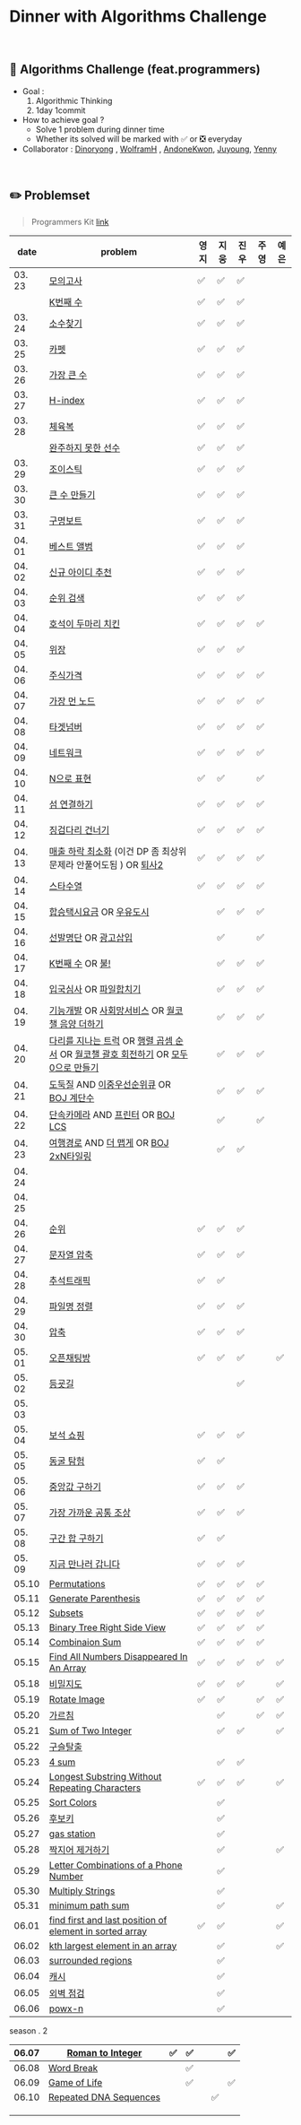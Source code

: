 # Dinner with Algorithms Challenge

<br>

## :notebook_with_decorative_cover: Algorithms Challenge (feat.programmers)

- Goal :
  1. Algorithmic Thinking
  2. 1day 1commit
- How to achieve goal ?
  - Solve 1 problem during dinner time
  - Whether its solved will be marked with :white_check_mark: or :negative_squared_cross_mark: everyday
- Collaborator : [Dinoryong](https://github.com/Dinoryong) , [WolframH]() , [AndoneKwon](), [Juyoung](), [Yenny](https://github.com/pyeeun)

<br>

## :pencil2: Problemset

> Programmers Kit [link](https://programmers.co.kr/learn/challenges)

| date   | problem                                                                               | 영지 | 지웅 | 진우 | 주영 | 예은 |
| ------ | ------------------------------------------------------------------------------------- | ----- | ---- | ---- | ---- | ---- |
| 03. 23 | [모의고사](https://programmers.co.kr/learn/courses/30/lessons/42840?language=python3) | ✅ | ✅ | ✅ |||
|        | [K번째 수](https://programmers.co.kr/learn/courses/30/lessons/42748)                  | ✅ | ✅ | ✅ |||
| 03. 24 | [소수찾기](https://programmers.co.kr/learn/courses/30/lessons/42839)                  | ✅ | ✅ | ✅ |||
| 03. 25 | [카펫](https://programmers.co.kr/learn/courses/30/lessons/42842)                      | ✅ | ✅ | ✅ |||
| 03. 26 | [가장 큰 수](https://programmers.co.kr/learn/courses/30/lessons/42746)                | ✅ | ✅ | ✅ |||
| 03. 27 | [H-index](https://programmers.co.kr/learn/courses/30/lessons/42747)                   | ✅ | ✅ | ✅ |||
| 03. 28 | [체육복](https://programmers.co.kr/learn/courses/30/lessons/42862)                    | ✅ | ✅ | ✅ |||
|        | [완주하지 못한 선수](https://programmers.co.kr/learn/courses/30/lessons/42576)        | ✅ | ✅ | ✅ |||
| 03. 29 | [조이스틱](https://programmers.co.kr/learn/courses/30/lessons/42860)                  | ✅ | ✅ | ✅ |||
| 03. 30 | [큰 수 만들기](https://programmers.co.kr/learn/courses/30/lessons/42883)              | ✅ | ✅ | ✅ |||
| 03. 31 | [구명보트](https://programmers.co.kr/learn/courses/30/lessons/42885)                  | ✅ | ✅ | ✅ |||
| 04. 01 | [베스트 앨범](https://programmers.co.kr/learn/courses/30/lessons/42579)               | ✅ | ✅ | ✅ |||
| 04. 02 | [신규 아이디 추천](https://programmers.co.kr/learn/courses/30/lessons/72410)          | ✅ | ✅ | ✅ |||
| 04. 03 | [순위 검색](https://programmers.co.kr/learn/courses/30/lessons/72412)                 | ✅ | ✅ | ✅ |||
| 04. 04 |  [호석이 두마리 치킨](https://www.acmicpc.net/problem/21278)                           | ✅ | ✅ | ✅ |✅||
| 04. 05 | [위장](https://programmers.co.kr/learn/courses/30/lessons/42578)                      | ✅ | ✅ | ✅ |||
| 04. 06 | [주식가격](https://programmers.co.kr/learn/courses/30/lessons/42584)                  | ✅ | ✅ | ✅ | ✅ ||
| 04. 07 | [가장 먼 노드](https://programmers.co.kr/learn/courses/30/lessons/49189)              | ✅ | ✅ | ✅ | ✅ ||
| 04. 08 | [타겟넘버](https://programmers.co.kr/learn/courses/30/lessons/43165)                 | ✅ | ✅ | ✅ | ✅ ||
| 04. 09 | [네트워크](https://programmers.co.kr/learn/courses/30/lessons/43162)                 | ✅ | ✅ | ✅ | ✅ ||
| 04. 10 | [N으로 표현](https://programmers.co.kr/learn/courses/30/lessons/42895)               | ✅ | ✅ |  | ✅ ||
| 04. 11 | [섬 연결하기](https://programmers.co.kr/learn/courses/30/lessons/42861)               | ✅ | ✅ | ✅ | ✅ ||
| 04. 12 | [징검다리 건너기](https://programmers.co.kr/learn/courses/30/lessons/64062)         | ✅ | ✅ | ✅ | ✅ ||
| 04. 13 | [매출 하락 최소화](https://programmers.co.kr/learn/courses/30/lessons/72416) (이건 DP 좀 최상위 문제라 안풀어도됨         )  OR [퇴사2](https://www.acmicpc.net/problem/15486)                                                         | ✅ | ✅ | ✅ | ✅ ||
| 04. 14 | [스타수열](https://programmers.co.kr/learn/courses/30/lessons/70130)                 | ✅ | ✅ | ✅ | ✅ ||
| 04. 15 | [합승택시요금](https://programmers.co.kr/learn/courses/30/lessons/72413) OR [우유도시](https://www.acmicpc.net/problem/14722)                                                                                                                                          | | ✅ | ✅ | ✅||
| 04. 16 | [선발명단](https://www.acmicpc.net/problem/3980) OR [광고삽입](https://programmers.co.kr/learn/courses/30/lessons/72414)                                                                                                                                              | | ✅ | |✅||
| 04. 17 | [K번째 수](https://www.acmicpc.net/problem/1300) OR    [불!](https://www.acmicpc.net/problem/4179)  | | ✅ | ✅ | ✅ ||
| 04. 18 | [입국심사](https://programmers.co.kr/learn/courses/30/lessons/43238) OR [파일합치기](https://www.acmicpc.net/problem/11066) |  | ✅ | ✅ |    ✅      ||
| 04. 19 | [기능개발](https://programmers.co.kr/learn/courses/30/lessons/42586) OR [사회망서비스](https://www.acmicpc.net/problem/2533) OR [월코챌 음양 더하기](https://programmers.co.kr/learn/courses/30/lessons/76501) |     | ✅  | ✅ |     ✅     ||
| 04. 20 | [다리를 지나는 트럭](https://programmers.co.kr/learn/courses/30/lessons/42583) OR [행렬 곱셈 순서](https://www.acmicpc.net/problem/11049) OR [월코챌 괄호 회전하기](https://programmers.co.kr/learn/courses/30/lessons/76502) OR [모두 0으로 만들기](https://programmers.co.kr/learn/courses/30/lessons/76503) |    | ✅  | ✅ |     ✅     ||
| 04. 21 | [도둑질](https://programmers.co.kr/learn/courses/30/lessons/42897) AND [이중우선순위큐](https://programmers.co.kr/learn/courses/30/lessons/42628) OR [BOJ 계단수](https://www.acmicpc.net/problem/1562) |   | ✅ | ✅ |     ✅     ||
| 04. 22 | [단속카메라](https://programmers.co.kr/learn/courses/30/lessons/42884) AND [프린터](https://programmers.co.kr/learn/courses/30/lessons/42587) OR [BOJ LCS](https://www.acmicpc.net/problem/9252) |   | ✅ |      |       ✅   ||
| 04. 23 | [여행경로](https://programmers.co.kr/learn/courses/30/lessons/43164) AND [더 맵게](https://programmers.co.kr/learn/courses/30/lessons/42626) OR [BOJ 2xN타일링](https://www.acmicpc.net/problem/11726) |   | ✅ | ✅ |          ||
| 04. 24 |                                                              |                    |      |      |          ||
| 04. 25 |                                                              |                    |      |      |          ||
| 04. 26 | [순위](https://programmers.co.kr/learn/courses/30/lessons/49191) | :white_check_mark: | ✅ | ✅ |      ||
| 04. 27 | [문자열 압축](https://programmers.co.kr/learn/courses/30/lessons/60057) | :white_check_mark: | ✅ | ✅ |     ||
| 04. 28 | [추석트래픽](https://programmers.co.kr/learn/courses/30/lessons/17676) | :white_check_mark: | ✅ |   |    ||
| 04. 29 | [파일명 정렬](https://programmers.co.kr/learn/courses/30/lessons/17686) | :white_check_mark: | :white_check_mark: | ✅ |    ||
| 04. 30 | [압축](https://programmers.co.kr/learn/courses/30/lessons/17684) | :white_check_mark: | :white_check_mark:  | ✅ |   ||
| 05. 01 | [오픈채팅방](https://programmers.co.kr/learn/courses/30/lessons/42888) | :white_check_mark: | ✅ | ✅ | | ✅ |
| 05. 02 | [등굣길](https://programmers.co.kr/learn/courses/30/lessons/42898) | | | ✅ | ||
| 05. 03 |  | | |  | ||
| 05. 04 | [보석 쇼핑](https://programmers.co.kr/learn/courses/30/lessons/67258) | :white_check_mark: | :white_check_mark: | ✅ | ||
| 05. 05 | [동굴 탐험](https://programmers.co.kr/learn/courses/30/lessons/67260) | :white_check_mark: | :white_check_mark: | | ||
| 05. 06 | [중앙값 구하기](https://www.acmicpc.net/problem/2696)| :white_check_mark: | ✅ | ✅ | ||
| 05. 07 | [가장 가까운 공통 조상](https://www.acmicpc.net/problem/3584)| :white_check_mark: | ✅ | ✅ | ||
| 05. 08 | [구간 합 구하기](https://www.acmicpc.net/problem/2042) | :white_check_mark: | ✅ |  | ||
| 05. 09 | [지금 만나러 갑니다](https://www.acmicpc.net/problem/18235) | :white_check_mark: | ✅ | ✅ | ||
| 05.10 | [Permutations](https://leetcode.com/problems/permutations/) | :white_check_mark: | :white_check_mark: | ✅ | ✅ ||
| 05.11 | [Generate Parenthesis](https://leetcode.com/problems/generate-parentheses/) | :white_check_mark: | ✅ | ✅ |✅ ||
| 05.12 | [Subsets](https://leetcode.com/problems/subsets/) | :white_check_mark: | ✅ | ✅ |✅ ||
| 05.13 | [Binary Tree Right Side View](https://leetcode.com/problems/binary-tree-right-side-view/) | :white_check_mark: | ✅ | ✅ |✅ ||
| 05.14 | [Combinaion Sum](https://leetcode.com/problems/combination-sum/) | :white_check_mark: | ✅ | ✅ |✅ ||
| 05.15 | [Find All Numbers Disappeared In An Array](https://leetcode.com/problems/find-all-numbers-disappeared-in-an-array/) | :white_check_mark: | ✅ | ✅ |✅ | ✅ |
| 05.18 | [비밀지도](https://programmers.co.kr/learn/courses/30/lessons/17681) | :white_check_mark: | ✅ | ✅ | | ✅ |
| 05.19 | [Rotate Image](https://leetcode.com/problems/rotate-image/) | :white_check_mark: | :white_check_mark:  | |✅ | ✅ |
| 05.20 | [가르침](https://www.acmicpc.net/problem/1062)               | | ✅ | | ✅| ✅ |
| 05.21 | [Sum of Two Integer](https://leetcode.com/problems/sum-of-two-integers/) | | ✅ | ✅ | | ✅ |
| 05.22 | [구슬탈출](https://www.acmicpc.net/problem/13460) | |  | | ||
| 05.23 | [4 sum](https://leetcode.com/problems/4sum-ii/) | | ✅  | ✅ | ||
| 05.24 | [Longest Substring Without Repeating Characters](https://leetcode.com/problems/longest-substring-without-repeating-characters/) | :white_check_mark: | ✅ | ✅ | | ✅ |
| 05.25 | [Sort Colors](https://leetcode.com/problems/sort-colors/) | | ✅ | | | |
| 05.26 | [후보키](https://programmers.co.kr/learn/courses/30/lessons/42890) | | ✅| | | |
| 05.27 | [gas station](https://leetcode.com/problems/gas-station/) | | ✅ | | | |
| 05.28 | [짝지어 제거하기](https://programmers.co.kr/learn/courses/30/lessons/12973) | | ✅ | | | ✅ |
| 05.29 | [Letter Combinations of a Phone Number](https://leetcode.com/problems/letter-combinations-of-a-phone-number/) | | ✅ | | | |
| 05.30 | [Multiply Strings](https://leetcode.com/problems/multiply-strings/) | | ✅ | | | |
| 05.31 | [minimum path sum](https://leetcode.com/problems/minimum-path-sum/) | | ✅ | | | ✅ |
| 06.01 | [find first and last position of element in sorted array](https://leetcode.com/problems/find-first-and-last-position-of-element-in-sorted-array/) | ✅ | ✅ | | | ✅ |
| 06.02 | [kth largest element in an array](https://leetcode.com/problems/kth-largest-element-in-an-array/) | | ✅ | | | ✅ |
| 06.03 | [surrounded regions](https://leetcode.com/problems/surrounded-regions/) | | ✅ | | | |
| 06.04 | [캐시](https://programmers.co.kr/learn/courses/30/lessons/17680) | | ✅ | | | |
| 06.05 | [외벽 점검](https://programmers.co.kr/learn/courses/30/lessons/60062) | | ✅| | | |
| 06.06 | [powx-n](https://leetcode.com/problems/powx-n/) | | ✅ | | | |



season . 2

| 06.07 | [Roman to Integer](https://leetcode.com/problems/roman-to-integer/) | :white_check_mark: |  ✅    |      |      | ✅ |
| ----- | ------------------------------------------------------------ | ------------------ | ---- | ---- | ---- | ---- |
| 06.08 | [Word Break](https://leetcode.com/problems/word-break/) |                    |  ✅    |      |      |      |
| 06.09 | [Game of Life](https://leetcode.com/problems/game-of-life/) |                    | ✅     |      |      | ✅ |
| 06.10 | [Repeated DNA Sequences](https://leetcode.com/problems/repeated-dna-sequences/) |                    |      |      |  ✅    |      |
|       |                                                              |                    |      |      |      |      |
|       |                                                              |                    |      |      |      |      |
|       |                                                              |                    |      |      |      |      |





